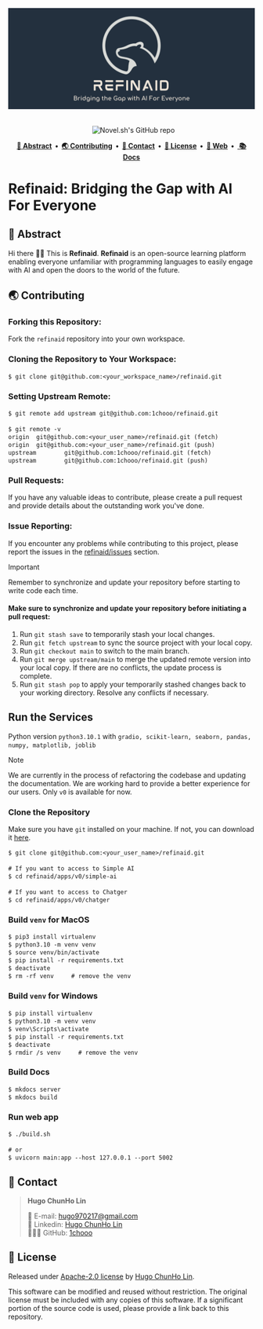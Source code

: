 <a href="https://1chooo.com">
  <img alt="Refinaid Source Code" src="./.github/banner-thin.png">
</a>

<br />
<br />

<p align="center">
  <img alt="" src="https://img.shields.io/pypi/pyversions/gradio.svg?style=for-the-badge&labelColor=000" />
  <img alt="" src="https://img.shields.io/github/license/1chooo/refinaid?style=for-the-badge&labelColor=000" />
  <img src="https://img.shields.io/github/stars/1chooo/refinaid?style=for-the-badge&labelColor=000" alt="Novel.sh's GitHub repo" />
</p>

<p align="center">
  <strong>
    <a href="#-abstract">📍 Abstract</a>&nbsp;&nbsp;&bull;&nbsp;&nbsp;<a href="#-contributing">🌏 Contributing</a>&nbsp;&nbsp;&bull;&nbsp;&nbsp;<a href="#-contact">📲 Contact</a>&nbsp;&nbsp;&bull;&nbsp;&nbsp;<a href="#-license">🪪 License</a>&nbsp;&nbsp;&bull;&nbsp;&nbsp;<a href="https://refinaid.vercel.app/">🐻 Web</a>&nbsp;&nbsp;&bull;&nbsp;&nbsp;<a href="https://refinaid-docs.vercel.app/"> 📚 Docs</a>
  </strong>
</p>


# Refinaid: Bridging the Gap with AI For Everyone

## 📍 Abstract

Hi there 👋🏻 This is **Refinaid**. **Refinaid** is an open-source learning platform enabling everyone unfamiliar with programming languages to easily engage with AI and open the doors to the world of the future.

## 🌏 Contributing

### Forking this Repository:

Fork the `refinaid` repository into your own workspace.

### Cloning the Repository to Your Workspace:

```shell
$ git clone git@github.com:<your_workspace_name>/refinaid.git
```

### Setting Upstream Remote:

```shell
$ git remote add upstream git@github.com:1chooo/refinaid.git

$ git remote -v
origin  git@github.com:<your_user_name>/refinaid.git (fetch)
origin  git@github.com:<your_user_name>/refinaid.git (push)
upstream        git@github.com:1chooo/refinaid.git (fetch)
upstream        git@github.com:1chooo/refinaid.git (push)
```
### Pull Requests:

If you have any valuable ideas to contribute, please create a pull request and provide details about the outstanding work you've done.

### Issue Reporting:

If you encounter any problems while contributing to this project, please report the issues in the [refinaid/issues](https://github.com/1chooo/refinaid/issues) section.

> [!IMPORTANT]  
> Remember to synchronize and update your repository before starting to write code each time.
> #### Make sure to synchronize and update your repository before initiating a pull request:
> 1. Run `git stash save` to temporarily stash your local changes.
> 2. Run `git fetch upstream` to sync the source project with your local copy.
> 3. Run `git checkout main` to switch to the main branch.
> 4. Run `git merge upstream/main` to merge the updated remote version into your local copy. If there are no conflicts, the update process is complete.
> 5. Run `git stash pop` to apply your temporarily stashed changes back to your working directory. Resolve any conflicts if necessary.

## Run the Services

Python version `python3.10.1` with `gradio, scikit-learn, seaborn, pandas, numpy, matplotlib, joblib`

> [!NOTE]
> We are currently in the process of refactoring the codebase and updating the documentation. We are working hard to provide a better experience for our users. Only `v0` is available for now.

### Clone the Repository

Make sure you have `git` installed on your machine. If not, you can download it [here](https://git-scm.com/downloads).


```shell
$ git clone git@github.com:<your_user_name>/refinaid.git

# If you want to access to Simple AI
$ cd refinaid/apps/v0/simple-ai

# If you want to access to Chatger
$ cd refinaid/apps/v0/chatger
```


### Build `venv` for **MacOS**

```shell
$ pip3 install virtualenv
$ python3.10 -m venv venv
$ source venv/bin/activate
$ pip install -r requirements.txt
$ deactivate
$ rm -rf venv     # remove the venv
```

### Build `venv` for Windows
```shell
$ pip install virtualenv
$ python3.10 -m venv venv
$ venv\Scripts\activate
$ pip install -r requirements.txt
$ deactivate
$ rmdir /s venv     # remove the venv
```
### Build Docs
```shell
$ mkdocs server
$ mkdocs build
```

### Run web app
```shell
$ ./build.sh

# or
$ uvicorn main:app --host 127.0.0.1 --port 5002
```

## 📲 Contact

> **Hugo ChunHo Lin**
> 
> <aside>
>   📩 E-mail: <a href="mailto:hugo970217@gmail.com">hugo970217@gmail.com</a>
> <br>
>   🧳 Linkedin: <a href="https://www.linkedin.com/in/1chooo/">Hugo ChunHo Lin</a>
> <br>
>   👨🏻‍💻 GitHub: <a href="https://github.com/1chooo">1chooo</a>
>    
> </aside>

## 🪪 License

Released under [Apache-2.0 license](./LICENSE) by [Hugo ChunHo Lin](https://github.com/1chooo).

This software can be modified and reused without restriction.
The original license must be included with any copies of this software.
If a significant portion of the source code is used, please provide a link back to this repository.
